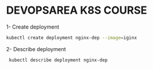 # DEVOPSAREA K8S COURSE

1- Create deployment
```bash
kubectl create deployment nginx-dep --image=iginx
```


2- Describe deployment
```bash
 kubectl describe deployment nginx-dep
```
